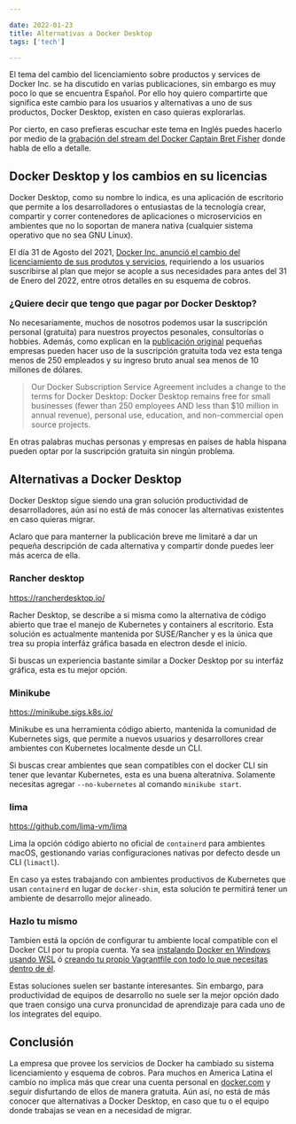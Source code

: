 ```yaml
---

date: 2022-01-23
title: Alternativas a Docker Desktop
tags: ['tech']

---
```


<!--more-->

El tema del cambio del licenciamiento sobre productos y services de Docker Inc.
se ha discutido en varias publicaciones, sin embargo es muy poco lo que se
encuentra Español. Por ello hoy quiero compartirte que significa este cambio
para los usuarios y alternativas a uno de sus productos, Docker Desktop, existen
en caso quieras explorarlas.

Por cierto, en caso prefieras escuchar este tema en Inglés puedes hacerlo por
medio de la
[grabación del stream del Docker Captain Bret Fisher](https://www.youtube.com/watch?v=1Al9lzpFzn0&t=223s)
donde habla de ello a detalle.

## Docker Desktop y los cambios en su licencias

Docker Desktop, como su nombre lo indica, es una aplicación de escritorio que
permite a los desarrolladores o entusiastas de la tecnología crear, compartir y
correr contenedores de aplicaciones o microservicios en ambientes que no lo
soportan de manera nativa (cualquier sistema operativo que no sea GNU Linux).

El día 31 de Agosto del 2021, [Docker Inc. anunció el cambio del licenciamiento
de sus produtos y
servicios](https://www.docker.com/blog/updating-product-subscriptions/),
requiriendo a los usuarios suscribirse al plan que mejor se acople a sus
necesidades para antes del 31 de Enero del 2022, entre otros detalles en su
esquema de cobros.

### ¿Quiere decir que tengo que pagar por Docker Desktop? 

No necesariamente, muchos de nosotros podemos usar la suscripción personal
(gratuita) para nuestros proyectos pesonales, consultorías o hobbies. Además,
como explican en la
[publicación original](https://www.docker.com/blog/updating-product-subscriptions/)
pequeñas empresas pueden hacer uso de la suscripción gratuita toda vez esta
tenga menos de 250 empleados y su ingreso bruto anual sea menos de 10 millones
de dólares.

> Our Docker Subscription Service Agreement includes a change to the terms for Docker Desktop:
> Docker Desktop remains free for small businesses (fewer than 250 employees AND less than $10 million in annual revenue), personal use, education, and non-commercial open source projects.

En otras palabras muchas personas y empresas en países de habla hispana
pueden optar por la suscripción gratuita sin ningún problema.

## Alternativas a Docker Desktop

Docker Desktop sigue siendo una gran solución productividad de desarrolladores,
aún así no está de más conocer las alternativas existentes en caso quieras
migrar.

Aclaro que para manterner la publicación breve me limitaré a dar un pequeña
descripción de cada alternativa y compartir donde puedes leer más acerca de
ella.

### Rancher desktop

<https://rancherdesktop.io/>

Racher Desktop, se describe a si misma como la alternativa de código abierto que
trae el manejo de Kubernetes y containers al escritorio. Esta solución es
actualmente mantenida por SUSE/Rancher y es la única que trea su propia interfáz
gráfica basada en electron desde el inicio.

Si buscas un experiencia bastante similar a Docker Desktop por su interfáz
gráfica, esta es tu mejor opción.

### Minikube

<https://minikube.sigs.k8s.io/>

Minikube es una herramienta código abierto, mantenida la comunidad de Kubernetes
sigs, que permite a nuevos usuarios y desarrollores crear ambientes con
Kubernetes localmente desde un CLI.

Si buscas crear ambientes que sean compatibles con el docker CLI sin tener que
levantar Kubernetes, esta es una buena alteratniva. Solamente necesitas agregar
`--no-kubernetes` al comando `minikube start`.

### lima

<https://github.com/lima-vm/lima>

Lima la opción código abierto no oficial de `containerd` para ambientes macOS,
gestionando varias configuraciones nativas por defecto desde un CLI (`limactl`).

En caso ya estes trabajando con ambientes productivos de Kubernetes que usan
`containerd` en lugar de `docker-shim`, esta solución te permitirá tener un
ambiente de desarrollo mejor alineado.

### Hazlo tu mismo

Tambien está la opción de configurar tu ambiente local compatible con el
Docker CLI por tu propia cuenta. Ya sea
[instalando Docker en Windows usando WSL](https://dev.to/bowmanjd/install-docker-on-windows-wsl-without-docker-desktop-34m9)
ó
[creando tu propio Vagrantfile con todo lo que necesitas dentro de él](https://dhwaneetbhatt.com/blog/run-docker-without-docker-desktop-on-macos).

Estas soluciones suelen ser bastante interesantes. Sin embargo, para
productividad de equipos de desarrollo no suele ser la mejor opción dado que
traen consigo una curva pronuncidad de aprendizaje para cada uno de los
integrates del equipo.

## Conclusión

La empresa que provee los servicios de Docker ha cambiado su sistema
licenciamiento y esquema de cobros. Para muchos en America Latina el cambio no
implica más que crear una cuenta personal en [docker.com](https://docker.com) y
seguir disfurtando de ellos de manera gratuita. Aún así, no está de más conocer
que alternativas a Docker Desktop, en caso que tu o el equipo donde trabajas se
vean en a necesidad de migrar.
